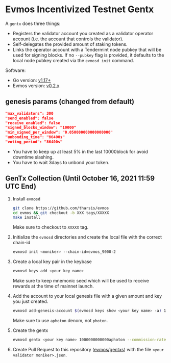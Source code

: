 # Evmos Incentivized Testnet Gentx

A `gentx` does three things:

- Registers the validator account you created as a validator operator account (i.e. the account that controls the validator).
- Self-delegates the provided amount of staking tokens.
- Links the operator account with a Tendermint node pubkey that will be used for signing blocks. If no `--pubkey` flag is provided, it defaults to the local node pubkey created via the `evmosd init` command.

Software:

- Go version: [v1.17+](https://golang.org/dl/)
- Evmos version: [v0.2.x](https://github.com/tharsis/evmos/releases)

## genesis params (changed from default)

```json
"max_validators": 300
"send_enabled": false
"receive_enabled": false
"signed_blocks_window": "10000"
"min_signed_per_window": "0.050000000000000000"
"unbonding_time": "86400s"
"voting_period": "86400s"
```

- You have to keep up at least 5% in the last 10000block for avoid downtime slashing.
- You have to wait 3days to unbond your token.

## GenTx Collection (Until October 16, 2021 11:59 UTC End)

1. Install `evmosd`

   ```bash
   git clone https://github.com/tharsis/evmos
   cd evmos && git checkout -b XXX tags/XXXXX
   make install
   ```

   Make sure to checkout to `XXXXX` tag.

2. Initialize the `evmosd` directories and create the local file with the correct chain-id

   ```bash
   evmosd init <moniker> --chain-id=evmos_9000-2
   ```

3. Create a local key pair in the keybase

   ```bash
   evmosd keys add <your key name>
   ```

   Make sure to keep mnemonic seed which will be used to receive rewards at the time of mainnet launch.

4. Add the account to your local genesis file with a given amount and key you just created.

   ```bash
   evmosd add-genesis-account $(evmosd keys show <your key name> -a) 1000000000000aphoton
   ```

   Make sure to use `aphoton` denom, not `photon`.

5. Create the gentx

   ```bash
   evmosd gentx <your key name> 1000000000000aphoton --commission-rate=0.1 --commission-max-rate=1 --commission-max-change-rate=0.1 --pubkey $(evmosd tendermint show-validator) --chain-id=evmos_9000-2
   ```

6. Create Pull Request to this repository ([evmos/gentxs](./gentxs)) with the file `<your validator moniker>.json`.
